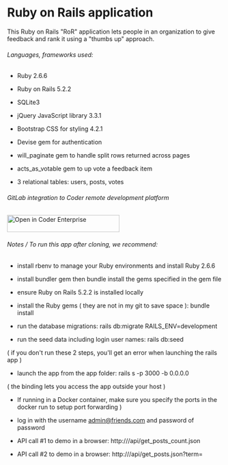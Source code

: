 # Ruby on Rails application

This Ruby on Rails "RoR" application lets people in an organization to give feedback and rank it using a "thumbs up" approach.

###### Languages, frameworks used:

* Ruby 2.6.6

* Ruby on Rails 5.2.2

* SQLite3

* jQuery JavaScript library 3.3.1

* Bootstrap CSS for styling 4.2.1

* Devise gem for authentication

* will_paginate gem to handle split rows returned across pages

* acts_as_votable gem to up vote a feedback item

* 3 relational tables: users, posts, votes

###### GitLab integration to Coder remote development platform
<a href="https://demo.cdr.dev/environments/git?org=5e274cb6-8ad3877561fcf4c2c4a95f3e&image=5f0ce011-faad0c18b7a22214443b785b&tag=rubymine_v2&service=gitlab&repo=git@gitlab.com:mtm20176/rubyonrails.git" target="_blank" rel="noopener noreferrer">
  <img src="https://cdn.coder.com/embed-button.svg" alt="Open in Coder Enterprise" width="263" height="40" />
</a>


###### Notes / To run this app after cloning, we recommend:

* install rbenv to manage your Ruby environments and install Ruby 2.6.6

* install bundler gem then bundle install the gems specified in the gem file

* ensure Ruby on Rails 5.2.2 is installed locally

* install the Ruby gems ( they are not in my git to save space ): bundle install

* run the database migrations: rails db:migrate RAILS_ENV=development

* run the seed data including login user names: rails db:seed

 ( if you don't run these 2 steps, you'll get an error when launching the rails app )

 * launch the app from the app folder: rails s -p 3000 -b 0.0.0.0

 ( the binding lets you access the app outside your host )

 * If running in a Docker container, make sure you specify the ports in the docker run to setup port forwarding )

 * log in with the username admin@friends.com and password of password

 * API call #1 to demo in a browser: http://<app host name>/api/get_posts_count.json

 * API call #2 to demo in a browser: http://<app host name>/api/get_posts.json?term=

